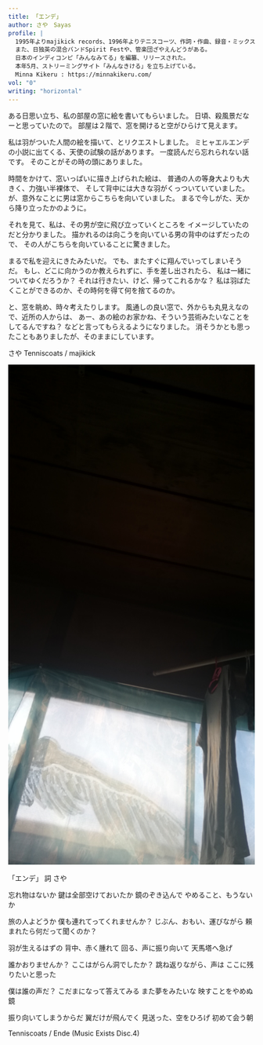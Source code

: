 ```yaml
---
title: 「エンデ」
author: さや　Sayas
profile: |
  1995年よりmajikick records、1996年よりテニスコーツ、作詞・作曲、録音・ミックスを行う。
  また、日独英の混合バンドSpirit Festや、管楽団ざやえんどうがある。
  日本のインディコンピ「みんなみてる」を編纂、リリースされた。
  本年5月、ストリーミングサイト「みんなきける」を立ち上げている。
  Minna Kikeru : https://minnakikeru.com/
vol: "0"
writing: "horizontal"
---
```


ある日思い立ち、私の部屋の窓に絵を書いてもらいました。
日頃、殺風景だなーと思っていたので。
部屋は２階で、窓を開けると空がひらけて見えます。

私は羽がついた人間の絵を描いて、とリクエストしました。
ミヒャエルエンデの小説に出てくる、天使の試験の話があります。
一度読んだら忘れられない話です。
そのことがその時の頭にありました。

時間をかけて、窓いっぱいに描き上げられた絵は、
普通の人の等身大よりも大きく、力強い半裸体で、
そして背中には大きな羽がくっついていていました。
が、意外なことに男は窓からこちらを向いていました。
まるで今しがた、天から降り立ったかのように。

それを見て、私は、その男が空に飛び立っていくところを
イメージしていたのだと分かりました。
描かれるのは向こうを向いている男の背中のはずだったので、
その人がこちらを向いていることに驚きました。

まるで私を迎えにきたみたいだ。
でも、またすぐに翔んでいってしまいそうだ。
もし、どこに向かうのか教えられずに、手を差し出されたら、
私は一緒についてゆくだろうか？
それは行きたい、けど、帰ってこれるかな？
私は羽ばたくことができるのか、その時何を得て何を捨てるのか。

と、窓を眺め、時々考えたりします。
風通しの良い窓で、外からも丸見えなので、近所の人からは、
あー、あの絵のお家かね、そういう芸術みたいなことをしてるんですね？
などと言ってもらえるようになりました。
消そうかとも思ったこともありましたが、そのままにしています。

さや
Tenniscoats / majikick

![Mado-no-Tensi](Mado-no-Tensi.jpg)

「エンデ」
詞  さや

忘れ物はないか
鍵は全部空けておいたか
鏡のぞき込んで
やめること、もうないか

旅の人よどうか
僕も連れてってくれませんか？
じぶん、おもい、運びながら
頼まれたら何だって聞くのか？

羽が生えるはずの
背中、赤く腫れて
回る、声に振り向いて
天馬塔へ急げ


誰かおりませんか？
ここはがらん洞でしたか？
跳ね返りながら、声は
ここに残りたいと思った

僕は誰の声だ？
こだまになって答えてみる
また夢をみたいな
映すことをやめぬ鏡

振り向いてしまうからだ
翼だけが飛んでく
見送った、空をひろげ
初めて会う朝

Tenniscoats / Ende (Music Exists Disc.4)

